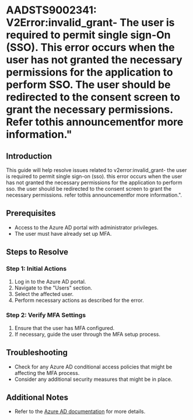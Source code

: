 
# AADSTS9002341: V2Error:invalid_grant- The user is required to permit single sign-On (SSO). This error occurs when the user has not granted the necessary permissions for the application to perform SSO. The user should be redirected to the consent screen to grant the necessary permissions. Refer tothis announcementfor more information."

## Introduction
This guide will help resolve issues related to v2error:invalid_grant- the user is required to permit single sign-on (sso). this error occurs when the user has not granted the necessary permissions for the application to perform sso. the user should be redirected to the consent screen to grant the necessary permissions. refer tothis announcementfor more information.".

## Prerequisites
- Access to the Azure AD portal with administrator privileges.
- The user must have already set up MFA.

## Steps to Resolve

### Step 1: Initial Actions
1. Log in to the Azure AD portal.
2. Navigate to the "Users" section.
3. Select the affected user.
4. Perform necessary actions as described for the error.

### Step 2: Verify MFA Settings
1. Ensure that the user has MFA configured.
2. If necessary, guide the user through the MFA setup process.

## Troubleshooting
- Check for any Azure AD conditional access policies that might be affecting the MFA process.
- Consider any additional security measures that might be in place.

## Additional Notes
- Refer to the [Azure AD documentation](https://learn.microsoft.com/en-us/azure/active-directory/) for more details.
